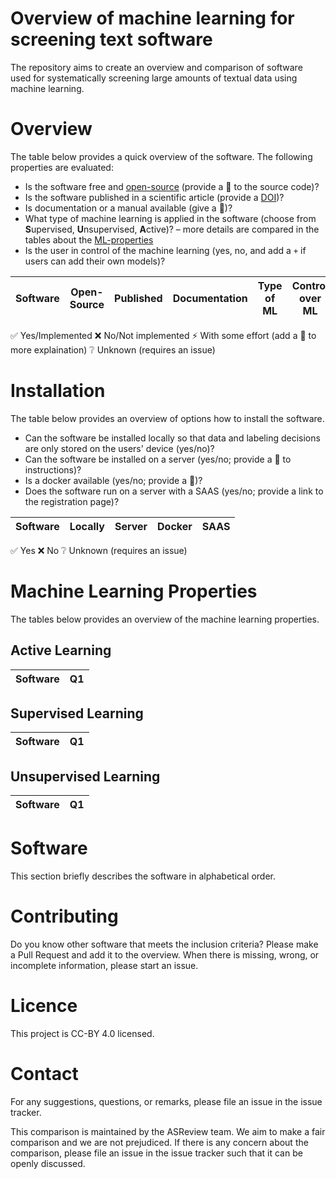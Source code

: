 # Overview of machine learning for screening text software 

The repository aims to create an overview and comparison of software used for
systematically screening large amounts of textual data using machine learning.

# Overview

The table below provides a quick overview of the software. The following
properties are evaluated:

-	Is the software free and [open-source](https://opensource.org/osd) (provide a :link: to the source code)?
-	Is the software published in a scientific article (provide a [DOI](https://www.doi.org/))?
-	Is documentation or a manual available (give a :link:)?
-	What type of machine learning is applied in the software (choose from **S**upervised, **U**nsupervised, **A**ctive)? – more details are compared in the tables about the [ML-properties](machine-learning-properties)
-	Is the user in control of the machine learning (yes, no, and add a `+` if users can add their own models)?



| Software | Open-Source | Published | Documentation | Type of ML | Control over ML | Multi-user | 
|:--------:|:-----------:|:---------:|:-------------:|:----------:|:---------------:|:----------:|


:white_check_mark: Yes/Implemented
:x: No/Not implemented
:zap: With some effort (add a :link: to more explaination)
:grey_question: Unknown (requires an issue)


# Installation

The table below provides an overview of options how to install the software.

- Can the software be installed locally so that data and labeling decisions are only stored on the users' device (yes/no)?
- Can the software be installed on a server (yes/no; provide a :link: to instructions)?
- Is a docker available (yes/no; provide a :link:)?
- Does the software run on a server with a SAAS (yes/no; provide a link to the registration page)?

| Software | Locally | Server | Docker | SAAS |
|:--------:|:-------:|:------:|:------:|:----:|


:white_check_mark: Yes
:x: No
:grey_question: Unknown (requires an issue)

# Machine Learning Properties

The tables below provides an overview of the machine learning properties.

## Active Learning

| Software | Q1          |
|:--------:|:-----------:|

## Supervised Learning

| Software | Q1          |
|:--------:|:-----------:|

## Unsupervised Learning

| Software | Q1          |
|:--------:|:-----------:|

# Software

This section briefly describes the software in alphabetical order.

# Contributing

Do you know other software that meets the inclusion criteria? Please make a
Pull Request and add it to the overview. When there is missing, wrong, or
incomplete information, please start an issue. 

# Licence

This project is CC-BY 4.0 licensed.

# Contact

For any suggestions, questions, or remarks, please file an issue in the issue tracker.

This comparison is maintained by the ASReview team. We aim to make a fair comparison and we are not prejudiced. If there is any concern about the comparison, please file an issue in the issue tracker such that it can be openly discussed. 



